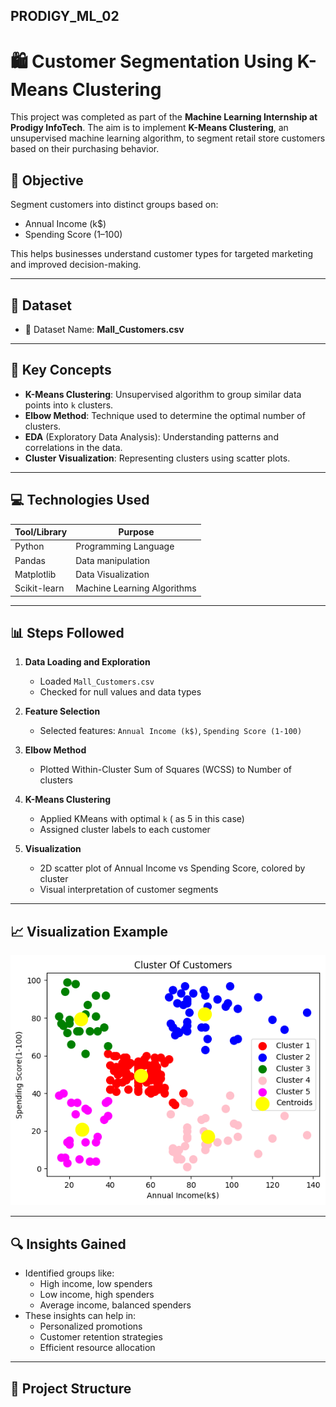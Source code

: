 ## PRODIGY_ML_02

# 🛍️ Customer Segmentation Using K-Means Clustering

This project was completed as part of the **Machine Learning Internship at Prodigy InfoTech**. The aim is to implement **K-Means Clustering**, an unsupervised machine learning algorithm, to segment retail store customers based on their purchasing behavior.

## 📌 Objective

Segment customers into distinct groups based on:
- Annual Income (k$)
- Spending Score (1–100)

This helps businesses understand customer types for targeted marketing and improved decision-making.

---

## 🧾 Dataset

- 📂 Dataset Name: **Mall_Customers.csv**

---

## 🧠 Key Concepts

- **K-Means Clustering**: Unsupervised algorithm to group similar data points into `k` clusters.
- **Elbow Method**: Technique used to determine the optimal number of clusters.
- **EDA** (Exploratory Data Analysis): Understanding patterns and correlations in the data.
- **Cluster Visualization**: Representing clusters using scatter plots.

---

## 💻 Technologies Used

| Tool/Library   | Purpose                         |
|----------------|----------------------------------|
| Python         | Programming Language             |
| Pandas         | Data manipulation                |
| Matplotlib     | Data Visualization               |
| Scikit-learn   | Machine Learning Algorithms      |

---

## 📊 Steps Followed

1. **Data Loading and Exploration**
   - Loaded `Mall_Customers.csv`
   - Checked for null values and data types

2. **Feature Selection**
   - Selected features:  `Annual Income (k$)`, `Spending Score (1-100)`

3. **Elbow Method**
   - Plotted Within-Cluster Sum of Squares (WCSS) to Number of clusters 

4. **K-Means Clustering**
   - Applied KMeans with optimal `k` ( as 5 in this case)
   - Assigned cluster labels to each customer

5. **Visualization**
   - 2D scatter plot of Annual Income vs Spending Score, colored by cluster
   - Visual interpretation of customer segments

---

## 📈 Visualization Example

![Customer Segments](ClusterOfCustomers.png)

---

## 🔍 Insights Gained

- Identified groups like:
  - High income, low spenders
  - Low income, high spenders
  - Average income, balanced spenders
- These insights can help in:
  - Personalized promotions
  - Customer retention strategies
  - Efficient resource allocation

---

## 📂 Project Structure

